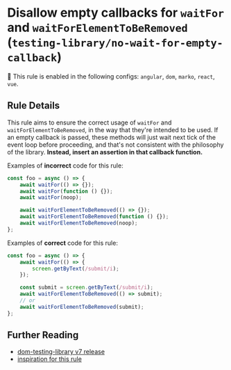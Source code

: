 # Disallow empty callbacks for `waitFor` and `waitForElementToBeRemoved` (`testing-library/no-wait-for-empty-callback`)

💼 This rule is enabled in the following configs: `angular`, `dom`, `marko`, `react`, `vue`.

<!-- end auto-generated rule header -->

## Rule Details

This rule aims to ensure the correct usage of `waitFor` and `waitForElementToBeRemoved`, in the way that they're intended to be used.
If an empty callback is passed, these methods will just wait next tick of the event loop before proceeding, and that's not consistent with the philosophy of the library.
**Instead, insert an assertion in that callback function.**

Examples of **incorrect** code for this rule:

```js
const foo = async () => {
	await waitFor(() => {});
	await waitFor(function () {});
	await waitFor(noop);

	await waitForElementToBeRemoved(() => {});
	await waitForElementToBeRemoved(function () {});
	await waitForElementToBeRemoved(noop);
};
```

Examples of **correct** code for this rule:

```js
const foo = async () => {
	await waitFor(() => {
		screen.getByText(/submit/i);
	});

	const submit = screen.getByText(/submit/i);
	await waitForElementToBeRemoved(() => submit);
	// or
	await waitForElementToBeRemoved(submit);
};
```

## Further Reading

- [dom-testing-library v7 release](https://github.com/testing-library/dom-testing-library/releases/tag/v7.0.0)
- [inspiration for this rule](https://kentcdodds.com/blog/common-mistakes-with-react-testing-library#passing-an-empty-callback-to-waitfor)
